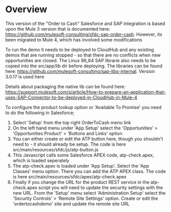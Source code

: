 # Overview

This version of the "Order to Cash" Salesforce and SAP integration is based upon the Mule 3 version that is documented here: https://github.com/mulesoft-consulting/sfdc-sap-order-cash. However, its been migrated to Mule 4, which has involved some modifications
 
To run the demo it needs to be deployed to CloudHub and any existing demos that are running stopped - so that there are no conflicts when new opportunities are closed. The Linux 86_64 SAP librarie also needs to be copied into the src/app/lib dir before deploying. The libraries can be found here: https://github.com/mulesoft-consulting/sap-libs-internal. Version 3.0.17 is used here

Details about packaging the native lib can be found here: https://support.mulesoft.com/s/article/How-to-prepare-an-application-that-uses-SAP-Connector-to-be-deployed-in-CloudHub-in-Mule-4

To configure the product lookup option or 'Available To Promise' you need to do the following in Salesforce;
1. Select 'Setup' from the top right OrderToCash menu link
2. On the left hand menu under 'App Setup' select the 'Opportunities' > 'Opportunities Product' > 'Buttons and Links' option
3. You can either create or edit the ATP button here, though you shouldn't need to - it should already be setup. The code is here src/main/resources/sfdc/js/atp-button.js
4. This Javascript calls some Salesforce APEX code, atp-check.apex, which is loaded seperately
5. The atp-check.apex is loaded under 'App Setup'. Select the 'App Classes' menu option. There you can add the ATP APEX class. The code is here src/main/resources/sfdc/apex/atp-check.apex
6. Finally if you change the URL for the product REST service in the atp-check.apex script you will need to update the security settings with the new URL. From the 'Setup' menu select 'Administration Setup' select the 'Security Controls' > 'Remote Site Settings' option. Create or edit the 'ordertocashdemo' site and update the remote site URL
   
